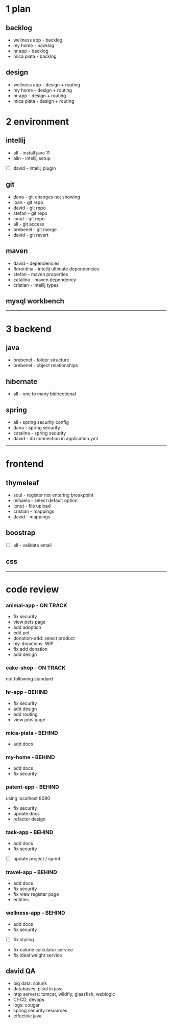 # 1 plan

## backlog
- wellness app - backlog
- my home - backlog
- hr app - backlog
- mica piata - backlog

## design
- wellness app - design + routing
- my home - design + routing
- hr app - design + routing
- mica piata - design + routing

# 2 environment

## intellij
- all - install java 11
- alin - intellij setup
- [ ] david - intellij plugin

## git
- dana - git changes not showing
- ioan - git repo
- david - git repo
- stefan - git repo
- ionut - git repo
- all - git access
- brebenel - git merge
- david - git revert

## maven
- david - dependencies
- florentina - intellij ultimate dependencies
- stefan - maven properties
- catalina - maven dependency
- cristian - intellij types

## mysql workbench

---

# 3 backend

## java
- brebenel - folder structure
- brebenel - object relationships

## hibernate
- all - one to many bidirectional

## spring
- all - spring security config
- dana - spring security
- catalina - spring security
- david - db connection in application.yml

---

# frontend

## thymeleaf
- soul - register not entering breakpoint
- mihaela - select default option 
- ionut - file upload
- cristian - mappings
- david - mappings

## boostrap
- [ ] all - validate email

## css

---

# code review

### animal-app - ON TRACK
- fix security
- view pets page
- add adoption
- edit pet
- donation-add: select product
- my-donations: WIP
- fix add donation
- add design

### cake-shop - ON TRACK
not following standard

### hr-app - BEHIND
- fix security
- add design
- add routing
- view jobs page

### mica-piata - BEHIND
- add docs

### my-home - BEHIND
- add docs
- fix security

### patent-app - BEHIND
using localhost 8080
- fix security
- update docs
- refactor design

### task-app - BEHIND
- add docs
- fix security
- [ ] update project / sprint

### travel-app - BEHIND
- add docs
- fix security
- fix view register page
- entities

### wellness-app - BEHIND
- add docs
- fix security
- [ ] fix styling
- fix calorie calculator service
- fix ideal weight service

## david QA
- big data: splunk
- databases: plsql in java
- http servers: tomcat, wildfly, glassfish, weblogic
- CI-CD, devops
- logs: cougar
- spring security resources
- effective java
